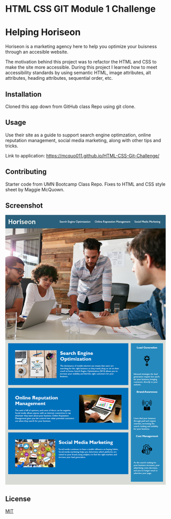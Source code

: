 # HTML CSS GIT Module 1 Challenge  
# Helping Horiseon

Horiseon is a marketing agency here to help you optimize your buisness through an accesible website. 

The motivation behind this project was to refactor the HTML and CSS to make the site more accessible. During this project I learned how to meet accessibility standards by using semantic HTML, image attributes, alt attributes, heading attributes, sequential order, etc. 

## Installation

Cloned this app down from GitHub class Repo using git clone.

## Usage

 Use their site as a guide to support search engine optimzation, online reputation management, social media marketing, along with other tips and tricks.

Link to application: https://mcquo011.github.io/HTML-CSS-Git-Challenge/

## Contributing

Starter code from UMN Bootcamp Class Repo.
Fixes to HTML and CSS style sheet by Maggie McQuown. 

## Screenshot

![Alt text](/images/01-html-css-git-homework-demo.png?raw=true "Screenshot of App")

## License

[MIT](https://choosealicense.com/licenses/mit/)


